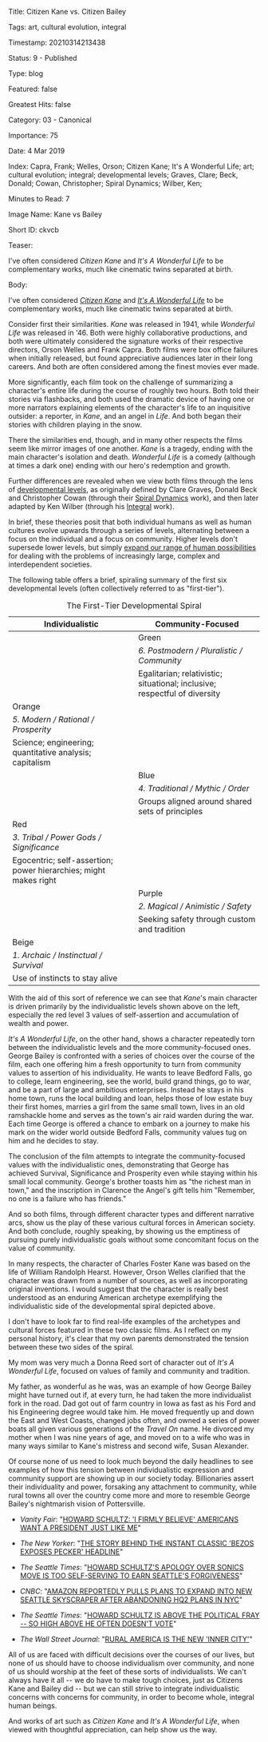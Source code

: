 Title:  Citizen Kane vs. Citizen Bailey

Tags:   art, cultural evolution, integral

Timestamp: 20210314213438

Status: 9 - Published

Type:   blog

Featured: false

Greatest Hits: false

Category: 03 - Canonical

Importance: 75

Date:   4 Mar 2019

Index:  Capra, Frank; Welles, Orson; Citizen Kane; It's A Wonderful Life; art; cultural evolution; integral; developmental levels; Graves, Clare; Beck, Donald; Cowan, Christopher; Spiral Dynamics; Wilber, Ken; 

Minutes to Read: 7

Image Name: Kane vs Bailey

Short ID: ckvcb

Teaser:

I've often considered *Citizen Kane* and *It's A Wonderful Life* to be complementary works, much like cinematic twins separated at birth. 


Body:

I've often considered *[Citizen Kane][kane]* and *[It's A Wonderful Life][life]* to be complementary works, much like cinematic twins separated at birth. 

Consider first their similarities. *Kane* was released in 1941, while *Wonderful Life* was released in '46. Both were highly collaborative productions, and both were ultimately considered the signature works of their respective directors, Orson Welles and Frank Capra. Both films were box office failures when initially released, but found appreciative audiences later in their long careers. And both are often considered among the finest movies ever made. 

More significantly, each film took on the challenge of summarizing a character's entire life during the course of roughly two hours. Both told their stories via flashbacks, and both used the dramatic device of having one or more narrators explaining elements of the character's life to an inquisitive outsider: a reporter, in *Kane*, and an angel in *Life*. And both began their stories with children playing in the snow. 

There the similarities end, though, and in many other respects the films seem like mirror images of one another. *Kane* is a tragedy, ending with the main character's isolation and death. *Wonderful Life* is a comedy (although at times a dark one) ending with our hero's redemption and growth.  

Further differences are revealed when we view both films through the lens of [developmental levels][devlev], as originally defined by Clare Graves, Donald Beck and Christopher Cowan (through their [Spiral Dynamics][spiral] work), and then later adapted by Ken Wilber (through his [Integral][] work). 

In brief, these theories posit that both individual humans as well as human cultures evolve upwards through a series of levels, alternating between a focus on the individual and a focus on community. Higher levels don't supersede lower levels, but simply [expand our range of human possibilities][devlev2] for dealing with the problems of increasingly large, complex and interdependent societies.

The following table offers a brief, spiraling summary of the first six developmental levels (often collectively referred to as "first-tier").  

<table>
<caption>
The First-Tier Developmental Spiral
</caption>
<thead>
<tr>
<th>Individualistic</th>
<th>Community-Focused</th>
</tr>
</thead>
<colgroup>
<col span="1" class="column-50">
<col span="1" class="column-50">
</colgroup>
<tbody>

<tr>
<td rowspan="3">&nbsp;</td>
<td class="green">Green</td>
</tr>
<tr>
<td><em>6. Postmodern / Pluralistic / Community</em></td>
</tr>
<tr>
<td>Egalitarian; relativistic; situational; inclusive; respectful of diversity</td>
</tr>

<tr>
<td class="orange">Orange</td>
<td rowspan="3">&nbsp;</td>
</tr>
<tr>
<td><em>5. Modern / Rational / Prosperity</em></td>
</tr>
<tr>
<td>Science; engineering; quantitative analysis; capitalism</td>
</tr>

<tr>
<td rowspan="3">&nbsp;</td>
<td class="blue">Blue</td>
</tr>
<tr>
<td><em>4. Traditional / Mythic / Order</em></td>
</tr>
<tr>
<td>Groups aligned around shared sets of principles</td>
</tr>

<tr>
<td class="red">Red</td>
<td rowspan="3">&nbsp;</td>
</tr>
<tr>
<td><em>3. Tribal / Power Gods / Significance</em></td>
</tr>
<tr>
<td>Egocentric; self-assertion; power hierarchies; might makes right</td>
</tr>

<tr>
<td rowspan="3">&nbsp;</td>
<td class="purple">Purple</td>
</tr>
<tr>
<td><em>2. Magical / Animistic / Safety</em></td>
</tr>
<tr>
<td>Seeking safety through custom and tradition</td>
</tr>

<tr>
<td class="beige">Beige</td>
<td rowspan="3">&nbsp;</td>
</tr>
<tr>
<td><em>1. Archaic / Instinctual / Survival</em></td>
</tr>
<tr>
<td>Use of instincts to stay alive</td>
</tr>

</tbody>
</table>

With the aid of this sort of reference we can see that *Kane*'s main character is driven primarily by the individualistic levels shown above on the left, especially the red level 3 values of self-assertion and accumulation of wealth and power. 

*It's A Wonderful Life*, on the other hand, shows a character repeatedly torn between the individualistic levels and the more community-focused ones. George Bailey is confronted with a series of choices over the course of the film, each one offering him a fresh opportunity to turn from community values to assertion of his individuality. He wants to leave Bedford Falls, go to college, learn engineering, see the world, build grand things, go to war, and be a part of large and ambitious enterprises. Instead he stays in his home town, runs the local building and loan, helps those of low estate buy their first homes, marries a girl from the same small town, lives in an old ramshackle home and serves as the town's air raid warden during the war. Each time George is offered a chance to embark on a journey to make his mark on the wider world outside Bedford Falls, community values tug on him and he decides to stay.  

The conclusion of the film attempts to integrate the community-focused values with the individualistic ones, demonstrating that George has achieved Survival, Significance and Prosperity even while staying within his small local community. George's brother toasts him as "the richest man in town," and the inscription in Clarence the Angel's gift tells him "Remember, no one is a failure who has friends."

And so both films, through different character types and different narrative arcs, show us the play of these various cultural forces in American society. And both conclude, roughly speaking, by showing us the emptiness of pursuing purely individualistic goals without some concomitant focus on the value of community. 

In many respects, the character of Charles Foster Kane was based on the life of William Randolph Hearst. However, Orson Welles clarified that the character was drawn from a number of sources, as well as incorporating original inventions. I would suggest that the character is really best understood as an enduring American archetype exemplifying the individualistic side of the developmental spiral depicted above. 

I don't have to look far to find real-life examples of the archetypes and cultural forces featured in these two classic films. As I reflect on my personal history, it's clear that my own parents demonstrated the tension between these two sides of the spiral. 

My mom was very much a Donna Reed sort of character out of *It's A Wonderful Life*, focused on values of family and community and tradition. 

My father, as wonderful as he was, was an example of how George Bailey might have turned out if, at every turn, he had taken the more individualist fork in the road. Dad got out of farm country in Iowa as fast as his Ford and his Engineering degree would take him. He moved frequently up and down the East and West Coasts, changed jobs often, and owned a series of power boats all given various generations of the *Travel On* name. He divorced my mother when I was nine years of age, and moved on to a wife who was in many ways similar to Kane's mistress and second wife, Susan Alexander.  

Of course none of us need to look much beyond the daily headlines to see examples of how this tension between individualistic expression and community support are showing up in our society today. Billionaries assert their individuality and power, forsaking any attachment to community, while rural towns all over the country come more and more to resemble George Bailey's nightmarish vision of Pottersville. 

- *Vanity Fair*: "[HOWARD SCHULTZ: 'I FIRMLY BELIEVE' AMERICANS WANT A PRESIDENT JUST LIKE ME][schultz1]"

- *The New Yorker*: "[THE STORY BEHIND THE INSTANT CLASSIC 'BEZOS EXPOSES PECKER' HEADLINE][pecker]"

- *The Seattle Times*: "[HOWARD SCHULTZ'S APOLOGY OVER SONICS MOVE IS TOO SELF-SERVING TO EARN SEATTLE'S FORGIVENESS][sonics]"

- *CNBC*: "[AMAZON REPORTEDLY PULLS PLANS TO EXPAND INTO NEW SEATTLE SKYSCRAPER AFTER ABANDONING HQ2 PLANS IN NYC][amazon]"

- *The Seattle Times*: "[HOWARD SCHULTZ IS ABOVE THE POLITICAL FRAY -- SO HIGH ABOVE HE OFTEN DOESN'T VOTE][vote]"

- *The Wall Street Journal*: "[RURAL AMERICA IS THE NEW 'INNER CITY'][rural]"

All of us are faced with difficult decisions over the courses of our lives, but none of us should have to choose individualism over community, and none of us should worship at the feet of these sorts of individualists. We can't always have it all -- we do have to make tough choices, just as Citizens Kane and Bailey did -- but we can still strive to integrate individualistic concerns with concerns for community, in order to become whole, integral human beings. 

And works of art such as *Citizen Kane* and *It's A Wonderful Life*, when viewed with thoughtful appreciation, can help show us the way. 

[amazon]: https://www.cnbc.com/2019/02/27/amazon-backs-out-of-rainier-square-tower-in-seattle-geekwire.html

[devlev]: developmental-levels.html

[devlev2]: developmental-levels-as-evolving-social-structures.html

[integral]: https://integralwithoutborders.net/sites/default/files/resources/Overview%20of%20Developmental%20Levels.pdf

[kane]: https://en.wikipedia.org/wiki/Citizen_Kane

[life]: https://en.wikipedia.org/wiki/It%27s_a_Wonderful_Life

[pecker]: https://www.newyorker.com/news/current/the-story-behind-the-instant-classic-bezos-exposes-pecker-headline

[rural]: https://www.wsj.com/articles/rural-america-is-the-new-inner-city-1495817008

[schultz1]: https://www.vanityfair.com/news/2019/02/howard-schultz-i-firmly-believe-americans-want-a-president-just-like-me

[sonics]: https://www.seattletimes.com/sports/nba/howard-schultzs-apology-over-sonics-move-is-too-self-serving-for-forgiveness/

[spiral]: http://www.thenextevolution.com/more/spiral-dynamics/

[vote]: https://www.seattletimes.com/seattle-news/politics/howard-schultz-is-above-the-political-fray-so-high-above-he-usually-doesnt-vote/
